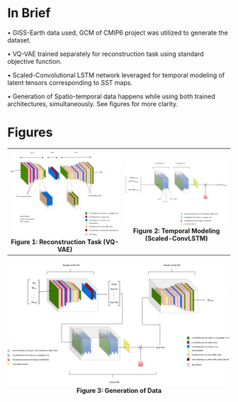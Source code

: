 # In Brief

• GISS-Earth data used, GCM of CMIP6 project was utilized to generate the dataset.

• VQ-VAE trained separately for reconstruction task using standard objective function.

• Scaled-Convolutional LSTM network leveraged for temporal modeling of latent tensors corresponding to SST maps.

• Generation of Spatio-temporal data happens while using both trained architectures, simultaneously. See figures for more clarity.

# Figures

<!-- First row: Two side-by-side figures -->
<table>
  <tr>
    <td align="center">
      <img src="extras/vq-vae.png" width="500"/><br/>
      <strong>Figure 1: Reconstruction Task (VQ-VAE)</strong>
    </td>
    <td align="center">
      <img src="extras/convlstm.png" width="500"/><br/>
      <strong>Figure 2: Temporal Modeling (Scaled-ConvLSTM)</strong>
    </td>
  </tr>
</table>

<!-- Second row: One centered figure -->
<p align="center">
  <img src="extras/Generation.png" width="1000"/><br/>
  <strong>Figure 3: Generation of Data</strong>
</p>
